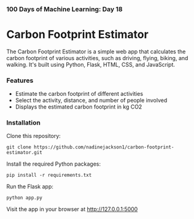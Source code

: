 ### 100 Days of Machine Learning: Day 18

# Carbon Footprint Estimator

The Carbon Footprint Estimator is a simple web app that calculates the carbon footprint of various activities, such as driving, flying, biking, and walking. It's built using Python, Flask, HTML, CSS, and JavaScript.

### Features

- Estimate the carbon footprint of different activities
- Select the activity, distance, and number of people involved
- Displays the estimated carbon footprint in kg CO2

### Installation

Clone this repository:

    git clone https://github.com/nadinejackson1/carbon-footprint-estimator.git
   
Install the required Python packages:

    pip install -r requirements.txt

Run the Flask app:

    python app.py

Visit the app in your browser at http://127.0.0.1:5000
